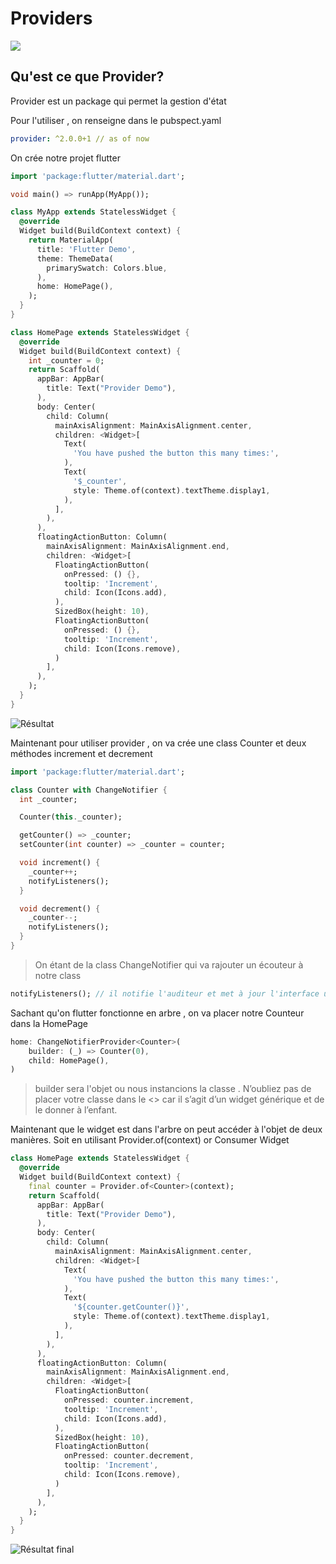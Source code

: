 # Providers

![](.gitbook/assets/1-yt1mqh2cegpsbbie_tjsza.png)

## Qu'est ce que Provider?

Provider est un package qui permet la gestion d'état

Pour l'utiliser , on renseigne dans le pubspect.yaml

```yaml
provider: ^2.0.0+1 // as of now
```

On crée notre projet flutter

```dart
import 'package:flutter/material.dart';

void main() => runApp(MyApp());

class MyApp extends StatelessWidget {
  @override
  Widget build(BuildContext context) {
    return MaterialApp(
      title: 'Flutter Demo',
      theme: ThemeData(
        primarySwatch: Colors.blue,
      ),
      home: HomePage(),
    );
  }
}

class HomePage extends StatelessWidget {
  @override
  Widget build(BuildContext context) {
    int _counter = 0;
    return Scaffold(
      appBar: AppBar(
        title: Text("Provider Demo"),
      ),
      body: Center(
        child: Column(
          mainAxisAlignment: MainAxisAlignment.center,
          children: <Widget>[
            Text(
              'You have pushed the button this many times:',
            ),
            Text(
              '$_counter',
              style: Theme.of(context).textTheme.display1,
            ),
          ],
        ),
      ),
      floatingActionButton: Column(
        mainAxisAlignment: MainAxisAlignment.end,
        children: <Widget>[
          FloatingActionButton(
            onPressed: () {},
            tooltip: 'Increment',
            child: Icon(Icons.add),
          ),
          SizedBox(height: 10),
          FloatingActionButton(
            onPressed: () {},
            tooltip: 'Increment',
            child: Icon(Icons.remove),
          )
        ],
      ),
    );
  }
}
```

![R&#xE9;sultat](.gitbook/assets/1-kcjpgtejnqaoo4o7ntswnw.png)

Maintenant pour utiliser provider , on va crée une class Counter et deux méthodes increment et decrement

```dart
import 'package:flutter/material.dart';

class Counter with ChangeNotifier {
  int _counter;

  Counter(this._counter);

  getCounter() => _counter;
  setCounter(int counter) => _counter = counter;

  void increment() {
    _counter++;
    notifyListeners();
  }

  void decrement() {
    _counter--;
    notifyListeners();
  }
}
```

> On étant de la class ChangeNotifier qui va rajouter un écouteur à notre class

```dart
notifyListeners(); // il notifie l'auditeur et met à jour l'interface utilisateur.
```

Sachant qu'on flutter fonctionne en arbre , on va placer notre Counteur dans la HomePage 

```dart
home: ChangeNotifierProvider<Counter>(
    builder: (_) => Counter(0),
    child: HomePage(),
)
```

> builder sera l'objet ou nous instancions la classe . N’oubliez pas de placer votre classe dans le &lt;&gt; car il s’agit d’un widget générique et de le donner à l’enfant.

Maintenant que le widget est dans l'arbre on peut accéder à l'objet de deux manières. Soit en utilisant Provider.of\(context\) or Consumer Widget

```dart
class HomePage extends StatelessWidget {
  @override
  Widget build(BuildContext context) {
    final counter = Provider.of<Counter>(context);
    return Scaffold(
      appBar: AppBar(
        title: Text("Provider Demo"),
      ),
      body: Center(
        child: Column(
          mainAxisAlignment: MainAxisAlignment.center,
          children: <Widget>[
            Text(
              'You have pushed the button this many times:',
            ),
            Text(
              '${counter.getCounter()}',
              style: Theme.of(context).textTheme.display1,
            ),
          ],
        ),
      ),
      floatingActionButton: Column(
        mainAxisAlignment: MainAxisAlignment.end,
        children: <Widget>[
          FloatingActionButton(
            onPressed: counter.increment,
            tooltip: 'Increment',
            child: Icon(Icons.add),
          ),
          SizedBox(height: 10),
          FloatingActionButton(
            onPressed: counter.decrement,
            tooltip: 'Increment',
            child: Icon(Icons.remove),
          )
        ],
      ),
    );
  }
}
```

![R&#xE9;sultat final](.gitbook/assets/1-sv9-ork2ub_fp0tjnr_dcg.gif)

